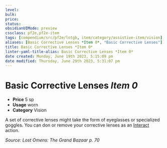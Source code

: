 ```yaml
---
level:
bulk:
price:
status:
obsidianUIMode: preview
cssclass: pf2e,pf2e-item
tags: [compendium/src/pf2e/lotgb, item/category/assistive-item/vision]
aliases: [Basic Corrective Lenses *Item 0*, "Basic Corrective Lenses"]
title: Basic Corrective Lenses *Item 0*
linter-yaml-title-alias: Basic Corrective Lenses *Item 0*
date created: Monday, June 19th 2023, 5:15:09 pm
date modified: Thursday, June 29th 2023, 5:31:07 pm
---
```


# Basic Corrective Lenses *Item 0*

- **Price** 5 sp
- **Usage** worn
- **Category** Vision

A set of corrective lenses might take the form of eyeglasses or specialized goggles. You can don or remove your corrective lenses as an [Interact](rules/actions/interact.md) action.

*Source: Lost Omens: The Grand Bazaar p. 70*
